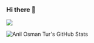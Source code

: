 ### Hi there 👋

<!--
**AnilOsmanTur/AnilOsmanTur** is a ✨ _special_ ✨ repository because its `README.md` (this file) appears on your GitHub profile.

Here are some ideas to get you started:

- 🔭 I’m currently working on ...
- 🌱 I’m currently learning ...
- 👯 I’m looking to collaborate on ...
- 🤔 I’m looking for help with ...
- 💬 Ask me about ...
- 📫 How to reach me: ...
- 😄 Pronouns: ...
- ⚡ Fun fact: ...
-->

![](https://komarev.com/ghpvc/?username=AnilOsmanTur&style=plastic&color=blue)

![Anil Osman Tur's GitHub Stats](https://github-readme-stats.vercel.app/api?username=AnilOsmanTur&show_icons=true&count_private=true)

<!--

[![Sourcerer](https://sourcerer.io/icons/logo-sharing.svg)](https://sourcerer.io/anilosmantur)

-->
